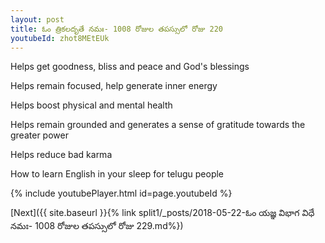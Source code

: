 ```yaml
---
layout: post
title: ఓం త్రికలదృతే నమః- 1008 రోజుల తపస్సులో రోజు 220
youtubeId: zhot8MEtEUk
---
```

 
 
Helps get goodness, bliss and peace and God's blessings
 
Helps remain focused, help generate inner energy 
 
Helps boost physical and mental health 
 
Helps remain grounded and generates a sense of gratitude towards the greater power 
 
Helps reduce bad karma
 
How to learn English in your sleep for telugu people
 
 
 
 


{% include youtubePlayer.html id=page.youtubeId %}
 
[Next]({{ site.baseurl }}{% link split1/_posts/2018-05-22-ఓం యజ్ఞ విభాగ విధే నమః- 1008 రోజుల తపస్సులో రోజు  229.md%})
 
